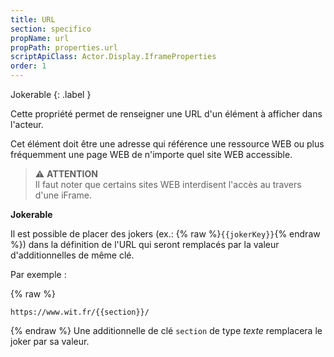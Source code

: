 ```yaml
---
title: URL
section: specifico
propName: url
propPath: properties.url
scriptApiClass: Actor.Display.IframeProperties
order: 1
---
```


Jokerable
{: .label }

Cette propriété permet de renseigner une URL d'un élément à afficher dans l'acteur.

Cet élément doit être une adresse qui référence une ressource WEB ou plus fréquemment une page WEB de n'importe quel site WEB accessible.

> ⚠️ **ATTENTION**<br>
> Il faut noter que certains sites WEB interdisent l'accès au travers d'une iFrame.

**Jokerable**

Il est possible de placer des jokers (ex.: {% raw %}`{{jokerKey}}`{% endraw %}) dans la définition de l'URL qui seront remplacés par la valeur d'additionnelles de même clé.

Par exemple :

{% raw %}
```URL
https://www.wit.fr/{{section}}/
```
{% endraw %}
Une additionnelle de clé `section` de type *texte* remplacera le joker par sa valeur.
